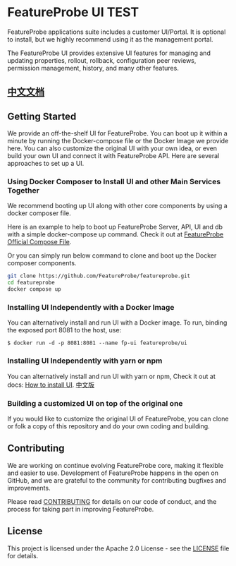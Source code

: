 # FeatureProbe UI TEST

FeatureProbe applications suite includes a customer UI/Portal. It is optional to install, 
but we highly recommend using it as the management portal. 

The FeatureProbe UI provides extensive UI features for managing and updating properties, 
rollout, rollback, configuration peer reviews, permission management, history, and many other features.

## [中文文档](https://docs.featureprobe.io/zh-CN/)

## Getting Started


We provide an off-the-shelf UI for FeatureProbe. 
You can boot up it within a minute by running the Docker-compose file or the Docker Image we provide here.
You can also customize the original UI with your own idea, 
or even build your own UI and connect it with FeatureProbe API. Here are several approaches to set up a UI.


### Using Docker Composer to Install UI and other Main Services Together

We recommend booting up UI along with other core components by using a docker composer file. 

Here is an example to help to boot up FeatureProbe Server, API, UI and db with a simple docker-compose up command.
Check it out at [FeatureProbe Official Compose File](https://github.com/FeatureProbe/featureprobe).

Or you can simply run below command to clone and boot up the Docker composer components.
``` bash
git clone https://github.com/FeatureProbe/featureprobe.git
cd featureprobe
docker compose up
```


### Installing UI Independently with a Docker Image

You can alternatively install and run UI with a Docker image. To run, binding the exposed port 8081 to the host, use:
```
$ docker run -d -p 8081:8081 --name fp-ui featureprobe/ui
```

### Installing UI Independently with yarn or npm

You can alternatively install and run UI with yarn or npm, Check it out at docs: [How to install UI](https://docs.featureprobe.io/how-to/develop/ui-local-develop). 
[中文版](https://docs.featureprobe.io/zh-CN/how-to/develop/ui-local-develop)


### Building a customized UI on top of the original one
If you would like to customize the original UI of FeatureProbe, you can clone or folk a copy of this repository
and do your own coding and building.


## Contributing
We are working on continue evolving FeatureProbe core, making it flexible and easier to use. 
Development of FeatureProbe happens in the open on GitHub, and we are grateful to the 
community for contributing bugfixes and improvements.

Please read [CONTRIBUTING](https://github.com/FeatureProbe/featureprobe/blob/master/CONTRIBUTING.md) 
for details on our code of conduct, and the process for taking part in improving FeatureProbe.


## License

This project is licensed under the Apache 2.0 License - see the [LICENSE](LICENSE) file for details.
